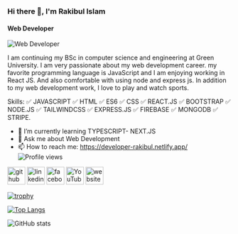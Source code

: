 ### Hi there 👋, I'm Rakibul Islam
#### Web Developer
![Web Developer](https://media-exp2.licdn.com/dms/image/C5616AQGXYN8EOzaNDw/profile-displaybackgroundimage-shrink_350_1400/0/1657036158184?e=1662595200&v=beta&t=im3YBct2rACsASuUoCxmXS0Pb0o2_ErgSuCkaN9hAOg)

I am continuing my BSc in computer science and engineering at Green
University. I am very passionate about my web development career. my favorite programming language is JavaScript and I am enjoying working in React JS. And also comfortable with using node and express js. In addition to my web development work, I love to play and watch sports.

Skills:
✅ JAVASCRIPT     ✅ HTML
✅ ES6            ✅ CSS
✅ REACT.JS       ✅ BOOTSTRAP
✅ NODE.JS        ✅ TAILWINDCSS
✅ EXPRESS.JS     ✅ FIREBASE
✅ MONGODB        ✅ STRIPE.

- 🌱 I’m currently learning TYPESCRIPT- NEXT.JS 
- 💬 Ask me about Web Development 
- 📫 How to reach me: https://developer-rakibul.netlify.app/ 
![Profile views](https://gpvc.arturio.dev/rakibulislamrabby)  

[<img src='https://cdn.jsdelivr.net/npm/simple-icons@3.0.1/icons/github.svg' alt='github' height='40'>](https://github.com/rakibulislamrabby)  [<img src='https://cdn.jsdelivr.net/npm/simple-icons@3.0.1/icons/linkedin.svg' alt='linkedin' height='40'>](https://www.linkedin.com/in/https://www.linkedin.com/in/mdrakibulislam6//)  [<img src='https://cdn.jsdelivr.net/npm/simple-icons@3.0.1/icons/facebook.svg' alt='facebook' height='40'>](https://www.facebook.com/https://www.facebook.com/rakibulislam.rabby.2/)  [<img src='https://cdn.jsdelivr.net/npm/simple-icons@3.0.1/icons/youtube.svg' alt='YouTube' height='40'>](https://www.youtube.com/channel/https://www.youtube.com/c/RABBY360R)  [<img src='https://cdn.jsdelivr.net/npm/simple-icons@3.0.1/icons/icloud.svg' alt='website' height='40'>](https://developer-rakibul.netlify.app/)  

[![trophy](https://github-profile-trophy.vercel.app/?username=rakibulislamrabby)](https://github.com/ryo-ma/github-profile-trophy)

[![Top Langs](https://github-readme-stats.vercel.app/api/top-langs/?username=rakibulislamrabby)](https://github.com/anuraghazra/github-readme-stats)

![GitHub stats](https://github-readme-stats.vercel.app/api?username=rakibulislamrabby&show_icons=true&count_private=true)  

